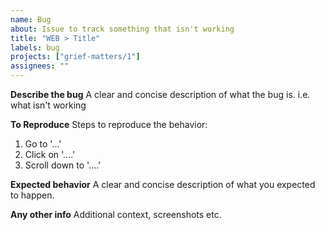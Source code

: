 ```yaml
---
name: Bug
about: Issue to track something that isn't working
title: "WEB > Title"
labels: bug
projects: ["grief-matters/1"]
assignees: ""
---
```


**Describe the bug**
A clear and concise description of what the bug is. i.e. what isn't working

**To Reproduce**
Steps to reproduce the behavior:

1. Go to '...'
2. Click on '....'
3. Scroll down to '....'

**Expected behavior**
A clear and concise description of what you expected to happen.

**Any other info**
Additional context, screenshots etc.
